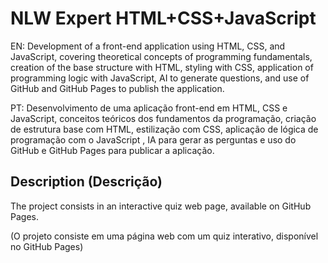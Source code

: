 # NLW Expert HTML+CSS+JavaScript

EN: Development of a front-end application using HTML, CSS, and JavaScript, covering theoretical concepts of programming fundamentals, creation of the base structure with HTML, styling with CSS, application of programming logic with JavaScript, AI to generate questions, and use of GitHub and GitHub Pages to publish the application.

PT: Desenvolvimento de uma aplicação front-end em HTML, CSS e JavaScript, conceitos teóricos dos fundamentos da programação, criação de estrutura base com HTML, estilização com CSS, aplicação de lógica de programação com o JavaScript , IA para gerar as perguntas e uso do GitHub e GitHub Pages para publicar a aplicação.

## Description (Descrição)

The project consists in an interactive quiz web page, available on GitHub Pages.

(O projeto consiste em uma página web com um quiz interativo, disponível no GitHub Pages)
